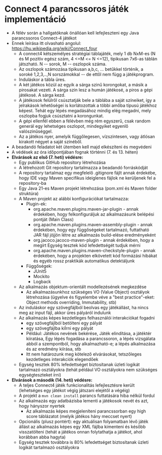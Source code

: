 # Connect 4 parancssoros játék implementáció

* A félév során a hallgatóknak önállóan kell lefejleszteni egy Java parancssoros Connect-4 játékot
* Ennek leírása itt olvasható angolul:
    https://hu.wikipedia.org/wiki/Connect_four
    * A connect4 kétszemélyes stratégiai táblajáték, mely 1 db  NxM-es (N és M pozitiv egész szám, 4 <=M <= N <=12), tipikusan 7x6-as táblán játszható. N -- sorok, M -- oszlopok száma.
    * Az oszlopok számozása tipikusan a,b,c, ... betűkkel történik, a soroké 1,2,3,..,N sorszámokkal -- de ettől nem függ a játékprogram.
    * Induláskor a tábla üres. 
    * A két játékos közül az egyik a sárga szinű korongokat, a másik a pirosakat vezeti. A sárga szin lesz a humán játékosé, a piros a gépi játékosé. A sárga kezd.
    * A játékosok felülről csúsztatják bele a táblába a saját színeiket, így a jelrakások lehetőségei is korlátozottak a többi amőba típusú játékhoz képest. Tehát egy lépés megadásához mindig elég megadni, mely oszlopba fogjuk csúsztatni a korongunkat.
    * A gépi ellenfél ebben a félévben még rém egyszerű, csak random generál egy lehetséges oszlopot, mindegyiket egyenlő valószinűséggel.
    *  Az a játékos nyer, amelyik függőlegesen, vízszintesen, vagy átlósan kirakott négyet a saját színéből.
* A beadandó feladatot két ütemben kell majd elkészíteni és megvédeni
* A védések az óra időpontjában fognak történni (7. és 13. héten)
* **Elvárások az első (7. heti) védésre:**
    * Egy publikus GitHub repository létrehozása
    * A létrehozott Git repository tartalmazza a beadandó forráskódját
    * A repository tartalmaz egy megfelelő .gitignore fájlt annak érdekébe, hogy IDE vagy Maven specifikus ideiglenes fájlok ne kerüljenek fel a repository-ba
    * Egy Java 21-es Maven projekt létrehozása (pom.xml és Maven folder struktúra)
    * A Maven projekt az alábbi konfigurációkat tartalmazza:
        * Plugin-ek:
            * org.apache.maven.plugins.maven-jar-plugin - annak érdekében, hogy felkonfiguráljuk az alkalmazásunk belépési pontját (Main Class)
            * org.apache.maven.plugins.maven-assembly-plugin - annak érdekében, hogy egy függőségeket tartalmazó, futtatható JAR fájl jöjjön létre az alkalmazás build-elése eredményeként
            * org.jacoco.jacoco-maven-plugin - annak érdekében, hogy a megírt Egység tesztek kód lefedettségét tudjuk mérni
            * org.apache.maven.plugins.maven-checkstyle-plugin - annak érdekében, hogy a projekten elkövetett kód formázási hibákat és egyéb rossz praktikák automatikus detektáljunk
        * Függőségek:
            * JUnit5
            * Mockito
            * Logback
    * Az alkalmazás objektum-orientált modellezésének megkezdése
        * Az alkalmazásunkhoz szükséges VO (Value Object) osztályok létrehozása (ügyelve és figyelembe véve a "best practice"-eket: Object methods overriding, Immutability, stb)
    * Az induláskor egy szövegfájlból beolvas egy  játékállást, ha nincs meg az input fájl, akkor üres pályáról indulunk
	* Az alkalmazás képes kezdetleges felhasználói interakciókat fogadni
		* egy szövegfájlból betölteni egy pályát
		* egy szövegfájlba kiÍrni egy pályát
        * Például: Játékos nevének bekérése, Játék elindítása, a játéktér kiiratása, Egy lépés fogadása a parancssoron, a lépés vizsgálata abból a szempontból, hogy alkalmazható-e; a lépés alkalmazása és az eredmény kiírása, stb
        * Itt nem határozunk meg kötelező elvárásokat, tetszőleges kezdetleges interakciók elegendőek
    * Egység tesztek 80% lefedettséget biztosítanak üzleti logikát tartalmazó osztályokra (tehát például VO osztályokra nem szükséges egységteszteket írni)
* **Elvárások a második (14. heti) védésre:**
    * A teljes Connect4 játék funkcionalitás lefejlesztésre került (lehetséges egy játékot végig játszani elejétől a végéig)
    * A projekt a `mvn clean install` parancs futtatására hiba nélkül fordul
	* Az alkalmazás egy adatbázisba lementi a játékosok nevét és azt, hogy hányszor nyertek
        * Az alkalmazás képes megjeleníteni parancssorban egy high score táblázatot (melyik játékos hány meccset nyert)
    * Opcionális (plusz pontért): egy aktuálisan folyamatban lévő játék állást az alkalmazás képes egy XML fájlba kimenteni és később visszatölteni (tehát a játékos onnan folytathatja a játékot, ahol korábban abba hagyta)
    * Egység tesztek továbbra is 80% lefedettséget biztosítanak üzleti logikát tartalmazó osztályokra
